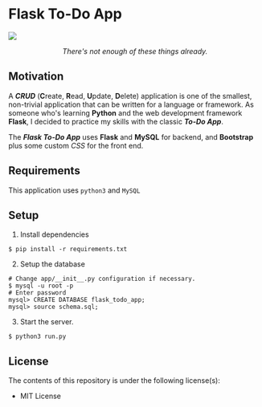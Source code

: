 # Flask To-Do App

![](https://cdn.pixabay.com/photo/2017/01/20/19/53/productivity-1995786_960_720.jpg)

<div align="center"><i>There's not enough of these things already.</i></div>

## Motivation

A ***CRUD*** (**C**reate, **R**ead, **U**pdate, **D**elete) application is one of the smallest, non-trivial application that can be written for a language or framework. As someone who's learning **Python** and the web development framework **Flask**, I decided to practice my skills with the classic ***To-Do App***.

The ***Flask To-Do App*** uses **Flask** and **MySQL** for backend, and **Bootstrap** plus some custom *CSS* for the front end.

## Requirements

This application uses `python3` and `MySQL`

## Setup

1. Install dependencies

```
$ pip install -r requirements.txt
```

2. Setup the database

```
# Change app/__init__.py configuration if necessary.
$ mysql -u root -p
# Enter password
mysql> CREATE DATABASE flask_todo_app;
mysql> source schema.sql;
```

3. Start the server.
```
$ python3 run.py
```

## License

The contents of this repository is under the following license(s):

* MIT License